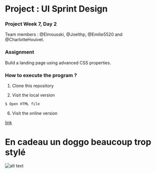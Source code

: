# Project : UI Sprint Design
### Project Week 7, Day 2

Team members : @Elmousski, @Joelthp, @Emilie5520 and @CharlotteHouivet.

### Assignment

Build a landing page using advanced CSS properties.


### How to execute the program ? 

1. Clone this repository

2. Visit the local version
```sh
$ Open HTML file
```
6. Visit the online version

[link](https://CharlotteHouivet.github.io/)

# En cadeau un doggo beaucoup trop stylé


![alt text](http://image.noelshack.com/fichiers/2018/46/2/1542129946-28ywvs.jpg)
